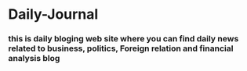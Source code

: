 # Daily-Journal 

### this is daily bloging web site where you can find daily news related to business, politics, Foreign relation and financial analysis blog
